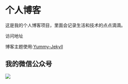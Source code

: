 # 个人博客

这是我的个人博客项目，里面会记录生活和技术的点点滴滴。


访问地址


博客主题使用:[Yummy-Jekyll](https://github.com/DONGChuan/Yummy-Jekyll)


## 我的微信公众号

![](http://www.ityouknow.com/assets/images/keeppuresmile_430.jpg)
